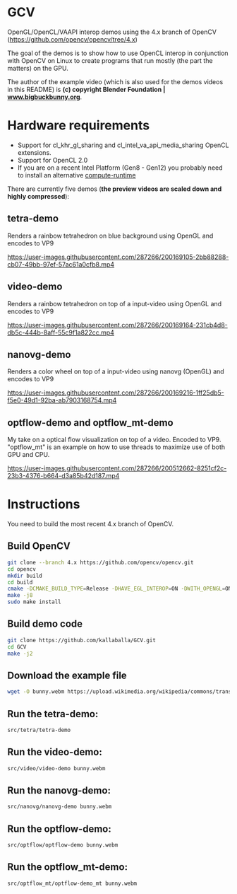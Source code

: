 # GCV
OpenGL/OpenCL/VAAPI interop demos using the 4.x branch of OpenCV (https://github.com/opencv/opencv/tree/4.x)

The goal of the demos is to show how to use OpenCL interop in conjunction with OpenCV on Linux to create programs that run mostly (the part the matters) on the GPU. 

The author of the example video (which is also used for the demos videos in this README) is **(c) copyright Blender Foundation | www.bigbuckbunny.org**.

# Hardware requirements
* Support for cl_khr_gl_sharing and cl_intel_va_api_media_sharing OpenCL extensions.
* Support for OpenCL 2.0
* If you are on a recent Intel Platform (Gen8 - Gen12) you probably need to install an alternative [compute-runtime](https://github.com/kallaballa/compute-runtime)

There are currently five demos (**the preview videos are scaled down and highly compressed**):
## tetra-demo
Renders a rainbow tetrahedron on blue background using OpenGL and encodes to VP9

https://user-images.githubusercontent.com/287266/200169105-2bb88288-cb07-49bb-97ef-57ac61a0cfb8.mp4

## video-demo
Renders a rainbow tetrahedron on top of a input-video using OpenGL and encodes to VP9

https://user-images.githubusercontent.com/287266/200169164-231cb4d8-db5c-444b-8aff-55c9f1a822cc.mp4

## nanovg-demo
Renders a color wheel on top of a input-video using nanovg (OpenGL) and encodes to VP9

https://user-images.githubusercontent.com/287266/200169216-1ff25db5-f5e0-49d1-92ba-ab7903168754.mp4

## optflow-demo and optflow_mt-demo
My take on a optical flow visualization on top of a video. Encoded to VP9. "optflow_mt" is an example on how to use threads to maximize use of both GPU and CPU.

https://user-images.githubusercontent.com/287266/200512662-8251cf2c-23b3-4376-b664-d3a85b42d187.mp4

# Instructions
You need to build the most recent 4.x branch of OpenCV.

## Build OpenCV

```bash
git clone --branch 4.x https://github.com/opencv/opencv.git
cd opencv
mkdir build
cd build
cmake -DCMAKE_BUILD_TYPE=Release -DHAVE_EGL_INTEROP=ON -DWITH_OPENGL=ON -DWITH_VA=ON -DWITH_VA_INTEL=ON -DWITH_QT=ON -DBUILD_PERF_TESTS=OFF -DBUILD_TESTS=OFF ..
make -j8
sudo make install
```

## Build demo code

```bash
git clone https://github.com/kallaballa/GCV.git
cd GCV
make -j2
```
## Download the example file
```bash
wget -O bunny.webm https://upload.wikimedia.org/wikipedia/commons/transcoded/f/f3/Big_Buck_Bunny_first_23_seconds_1080p.ogv/Big_Buck_Bunny_first_23_seconds_1080p.ogv.1080p.vp9.webm
```
## Run the tetra-demo:

```bash
src/tetra/tetra-demo
```

## Run the video-demo:

```bash
src/video/video-demo bunny.webm
```

## Run the nanovg-demo:

```bash
src/nanovg/nanovg-demo bunny.webm
```

## Run the optflow-demo:

```bash
src/optflow/optflow-demo bunny.webm
```

## Run the optflow_mt-demo:

```bash
src/optflow_mt/optflow-demo_mt bunny.webm
```

